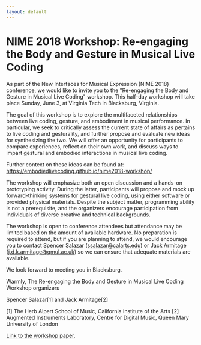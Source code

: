 ```yaml
---
layout: default
---
```


# NIME 2018 Workshop: Re-engaging the Body and Gesture in Musical Live Coding

As part of the New Interfaces for Musical Expression (NIME 2018) conference, we would like to invite you to the "Re-engaging the Body and Gesture in Musical Live Coding" workshop. This half-day workshop will take place Sunday, June 3, at Virginia Tech in Blacksburg, Virginia. 

The goal of this workshop is to explore the multifaceted relationships between live coding, gesture, and embodiment in musical performance. In particular, we seek to critically assess the current state of affairs as pertains to live coding and gesturality, and further propose and evaluate new ideas for synthesizing the two. We will offer an opportunity for participants to compare experiences, reflect on their own work, and discuss ways to impart gestural and embodied interactions in musical live coding.

Further context on these ideas can be found at:
<https://embodiedlivecoding.github.io/nime2018-workshop/>

The workshop will emphasize both an open discussion and a hands-on prototyping activity. During the latter, participants will propose and mock up forward-thinking systems for gestural live coding, using either software or provided physical materials. Despite the subject matter, programming ability is not a prerequisite, and the organizers encourage participation from individuals of diverse creative and technical backgrounds. 

The workshop is open to conference attendees but attendance may be limited based on the amount of available hardware. No preparation is required to attend, but if you are planning to attend, we would encourage you to contact Spencer Salazar (<ssalazar@calarts.edu>) or Jack Armitage (<j.d.k.armitage@qmul.ac.uk>) so we can ensure that adequate materials are available.

We look forward to meeting you in Blacksburg.

Warmly,
The Re-engaging the Body and Gesture in Musical Live Coding Workshop organizers

Spencer Salazar[1] and Jack Armitage[2]

[1] The Herb Alpert School of Music, California Institute of the Arts
[2] Augmented Instruments Laboratory, Centre for Digital Music, Queen Mary University of London

[Link to the workshop paper](./workshop-paper.html).
